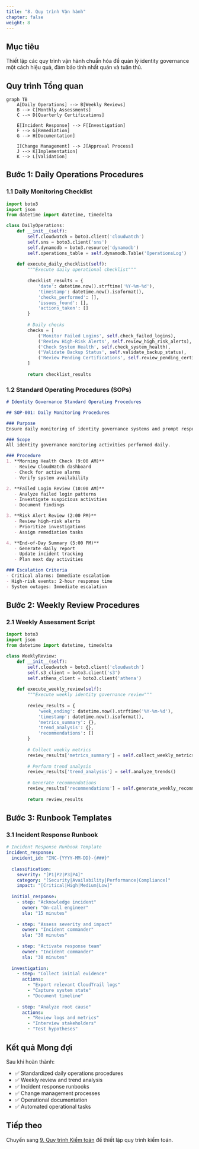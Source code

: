 ```yaml
---
title: "8. Quy trình Vận hành"
chapter: false
weight: 8
---
```


## Mục tiêu

Thiết lập các quy trình vận hành chuẩn hóa để quản lý identity governance một cách hiệu quả, đảm bảo tính nhất quán và tuân thủ.

## Quy trình Tổng quan

```mermaid
graph TB
    A[Daily Operations] --> B[Weekly Reviews]
    B --> C[Monthly Assessments]
    C --> D[Quarterly Certifications]
    
    E[Incident Response] --> F[Investigation]
    F --> G[Remediation]
    G --> H[Documentation]
    
    I[Change Management] --> J[Approval Process]
    J --> K[Implementation]
    K --> L[Validation]
```

## Bước 1: Daily Operations Procedures

### 1.1 Daily Monitoring Checklist

```python
import boto3
import json
from datetime import datetime, timedelta

class DailyOperations:
    def __init__(self):
        self.cloudwatch = boto3.client('cloudwatch')
        self.sns = boto3.client('sns')
        self.dynamodb = boto3.resource('dynamodb')
        self.operations_table = self.dynamodb.Table('OperationsLog')
    
    def execute_daily_checklist(self):
        """Execute daily operational checklist"""
        
        checklist_results = {
            'date': datetime.now().strftime('%Y-%m-%d'),
            'timestamp': datetime.now().isoformat(),
            'checks_performed': [],
            'issues_found': [],
            'actions_taken': []
        }
        
        # Daily checks
        checks = [
            ('Monitor Failed Logins', self.check_failed_logins),
            ('Review High-Risk Alerts', self.review_high_risk_alerts),
            ('Check System Health', self.check_system_health),
            ('Validate Backup Status', self.validate_backup_status),
            ('Review Pending Certifications', self.review_pending_certifications)
        ]
        
        return checklist_results
```

### 1.2 Standard Operating Procedures (SOPs)

```markdown
# Identity Governance Standard Operating Procedures

## SOP-001: Daily Monitoring Procedures

### Purpose
Ensure daily monitoring of identity governance systems and prompt response to issues.

### Scope
All identity governance monitoring activities performed daily.

### Procedure
1. **Morning Health Check (9:00 AM)**
   - Review CloudWatch dashboard
   - Check for active alarms
   - Verify system availability

2. **Failed Login Review (10:00 AM)**
   - Analyze failed login patterns
   - Investigate suspicious activities
   - Document findings

3. **Risk Alert Review (2:00 PM)**
   - Review high-risk alerts
   - Prioritize investigations
   - Assign remediation tasks

4. **End-of-Day Summary (5:00 PM)**
   - Generate daily report
   - Update incident tracking
   - Plan next day activities

### Escalation Criteria
- Critical alarms: Immediate escalation
- High-risk events: 2-hour response time
- System outages: Immediate escalation
```

## Bước 2: Weekly Review Procedures

### 2.1 Weekly Assessment Script

```python
import boto3
import json
from datetime import datetime, timedelta

class WeeklyReview:
    def __init__(self):
        self.cloudwatch = boto3.client('cloudwatch')
        self.s3_client = boto3.client('s3')
        self.athena_client = boto3.client('athena')
    
    def execute_weekly_review(self):
        """Execute weekly identity governance review"""
        
        review_results = {
            'week_ending': datetime.now().strftime('%Y-%m-%d'),
            'timestamp': datetime.now().isoformat(),
            'metrics_summary': {},
            'trend_analysis': {},
            'recommendations': []
        }
        
        # Collect weekly metrics
        review_results['metrics_summary'] = self.collect_weekly_metrics()
        
        # Perform trend analysis
        review_results['trend_analysis'] = self.analyze_trends()
        
        # Generate recommendations
        review_results['recommendations'] = self.generate_weekly_recommendations()
        
        return review_results
```

## Bước 3: Runbook Templates

### 3.1 Incident Response Runbook

```yaml
# Incident Response Runbook Template
incident_response:
  incident_id: "INC-{YYYY-MM-DD}-{###}"
  
  classification:
    severity: "[P1|P2|P3|P4]"
    category: "[Security|Availability|Performance|Compliance]"
    impact: "[Critical|High|Medium|Low]"
  
  initial_response:
    - step: "Acknowledge incident"
      owner: "On-call engineer"
      sla: "15 minutes"
    
    - step: "Assess severity and impact"
      owner: "Incident commander"
      sla: "30 minutes"
    
    - step: "Activate response team"
      owner: "Incident commander"
      sla: "30 minutes"
  
  investigation:
    - step: "Collect initial evidence"
      actions:
        - "Export relevant CloudTrail logs"
        - "Capture system state"
        - "Document timeline"
    
    - step: "Analyze root cause"
      actions:
        - "Review logs and metrics"
        - "Interview stakeholders"
        - "Test hypotheses"
```

## Kết quả Mong đợi

Sau khi hoàn thành:

- ✅ Standardized daily operations procedures
- ✅ Weekly review and trend analysis
- ✅ Incident response runbooks
- ✅ Change management processes
- ✅ Operational documentation
- ✅ Automated operational tasks

## Tiếp theo

Chuyển sang [9. Quy trình Kiểm toán](../9-quy-trinh-kiem-toan) để thiết lập quy trình kiểm toán.